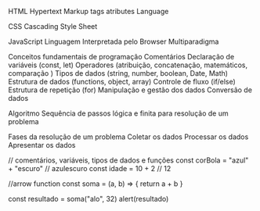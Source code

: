 HTML
Hypertext
Markup
tags
atributes
Language

CSS
Cascading
Style
Sheet

JavaScript
Linguagem Interpretada pelo Browser
Multiparadigma

Conceitos fundamentais de programação
Comentários Declaração de variáveis (const, let) Operadores (atribuição, concatenação, matemáticos, comparação ) Tipos de dados (string, number, boolean, Date, Math) Estrutura de dados (functions, object, array) Controle de fluxo (if/else) Estrutura de repetição (for) Manipulação e gestão dos dados Conversão de dados

Algoritmo
Sequência de passos lógica e finita para resolução de um problema

Fases da resolução de um problema
Coletar os dados Processar os dados Apresentar os dados

// comentários, variáveis, tipos de dados e funções
const corBola = "azul" + "escuro" // azulescuro
const idade = 10 + 2 // 12

//arrow function
const soma = (a, b) => {
  return a + b
}


const resultado = soma("alo", 32)
alert(resultado)